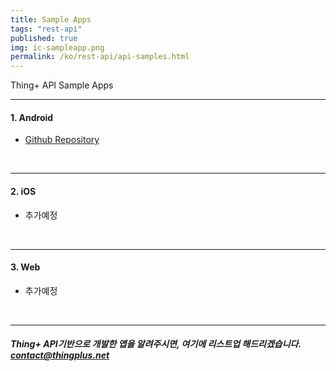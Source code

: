 ```yaml
---
title: Sample Apps
tags: "rest-api"
published: true
img: ic-sampleapp.png
permalink: /ko/rest-api/api-samples.html
---
```


Thing+ API Sample Apps


---

#### 1. Android

- [Github Repository](https://github.com/daliworks/android-sample-app)

<br/>

---

#### 2. iOS

- 추가예정

<br/>

---

#### 3. Web

- 추가예정

<br/>

---

##### **Thing+ API기반으로 개발한 앱을 알려주시면, 여기에 리스트업 해드리겠습니다. contact@thingplus.net**
